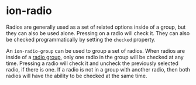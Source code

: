 # ion-radio

Radios are generally used as a set of related options inside of a group, but they can also be used alone. Pressing on a radio will check it. They can also be checked programmatically by setting the `checked` property.

An `ion-radio-group` can be used to group a set of radios. When radios are inside of a [radio group](../radio-group), only one radio in the group will be checked at any time. Pressing a radio will check it and uncheck the previously selected radio, if there is one. If a radio is not in a group with another radio, then both radios will have the ability to be checked at the same time.




